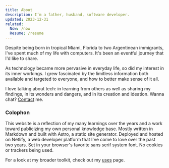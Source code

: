 ```yaml
---
title: About
description: I’m a father, husband, software developer.
updated: 2023-12-31
related:
  Now: /now
  Resume: /resume
---
```


Despite being born in tropical Miami, Florida to two Argentinean immigrants, I've spent much of my life with computers. It's been an eventful journey that I'd like to share.

As technology became more pervasive in everyday life, so did my interest in its inner workings. I grew fascinated by the limitless information both available and targeted to everyone, and how to better make sense of it all.

I love talking about tech: in learning from others as well as sharing my findings, in its wonders and dangers, and in its creation and ideation. Wanna chat? [Contact](/contact) me.

### Colophon

This website is a reflection of my many learnings over the years and a work toward publicizing my own personal knowledge base. Mostly written in Markdown and built with Astro, a static site generator. Deployed and hosted on Netlify, a web developer platform that I've come to love over the past two years. Set in your browser's favorite sans serif system font. No cookies or trackers being used.

For a look at my broader toolkit, check out my [uses](/uses) page.